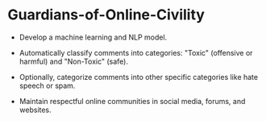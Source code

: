 # Guardians-of-Online-Civility

- Develop a machine learning and NLP model.

- Automatically classify comments into categories: "Toxic" (offensive or harmful) and "Non-Toxic" (safe).

- Optionally, categorize comments into other specific categories like hate speech or spam.

- Maintain respectful online communities in social media, forums, and websites.


